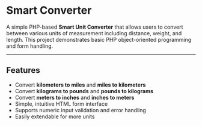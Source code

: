 # Smart Converter

A simple PHP-based **Smart Unit Converter** that allows users to convert between various units of measurement including distance, weight, and length. This project demonstrates basic PHP object-oriented programming and form handling.

---

## Features

- Convert **kilometers to miles** and **miles to kilometers**
- Convert **kilograms to pounds** and **pounds to kilograms**
- Convert **meters to inches** and **inches to meters**
- Simple, intuitive HTML form interface
- Supports numeric input validation and error handling
- Easily extendable for more units
